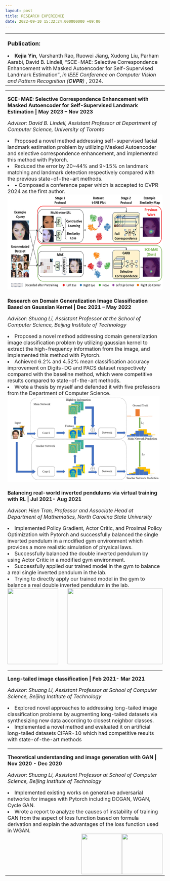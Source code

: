```yaml
---
layout: post
title: RESEARCH EXPERIENCE
date: 2022-09-10 15:32:24.000000000 +09:00
---
```


<table border="0">
  <tr>
    <td width="100%" align="left">
      <font size="4">
      <p><strong>Publication:</strong></p>
      </font>
      <font size="3">
      <ui>
        <li><strong>Kejia Yin</strong>, Varshanth Rao, Ruowei Jiang, Xudong Liu, Parham Aarabi, David B. Lindell, “SCE-MAE: Selective Correspondence Enhancement with Masked Autoencoder for Self-Supervised Landmark Estimation”, <em>in IEEE Conference on Computer Vision and Pattern Recognition (<strong>CVPR</strong>) </em>, 2024.</li>
      </ui>
      </font>
    </td>
  </tr>
</table>


<table border="0">
  <tr>
    <td width="100%" align="left">
      <font size="3">
      <p><strong> SCE-MAE: Selective Correspondence Enhancement with Masked Autoencoder for Self-Supervised Landmark Estimation | May 2023 – Nov 2023</strong></p>
      <p><em>Advisor: David B. Lindell, Assistant Professor at Department of Computer Science, University of Toronto</em></p>
      <ui>
        <li>Proposed a novel method addressing self-supervised facial landmark estimation problem by utilizing Masked Autoencoder and selective correspondence enhancement, and implemented this method with Pytorch.</li>
        <li>Reduced the error by 20~44% and 9~15% on landmark matching and landmark detection respectively compared with the previous state-of-the-art methods.</li>
        <li>•	Composed a conference paper which is accepted to CVPR 2024 as the first author.</li>
        <img style="float:center" src="/assets/images/SCE_MAE_Figure_1.jpg" width="550" height="300">
      </ui>
      </font>  
    </td>
  </tr>
  <tr>
    <td width="100%" align="left">
      <font size="3">
      <p><strong>Research on Domain Generalization Image Classification Based on Gaussian Kernel | Dec 2021 – May 2022</strong></p>
      <p><em>Advisor: Shuang Li, Assistant Professor at the School of Computer Science, Beijing Institute of Technology</em></p>
      <ui>
        <li>Proposed a novel method addressing domain generalization image classification problem by utilizing gaussian kernel to extract the high-frequency information from the image, and implemented this method with Pytorch.</li>
        <li>Achieved 6.2% and 4.52% mean classification accuracy improvement on Digits-DG and PACS dataset respectively compared with the baseline method, which were competitive results compared to state-of-the-art methods.</li>
        <li>Wrote a thesis by myself and defended it with five professors from the Department of Computer Science.</li>
        <img style="float:center" src="/assets/images/DG with Gaussian kernel.png" width="480" height="270">
      </ui>
      </font>  
    </td>
  </tr>
  <tr>
    <td width="100%" align="left">
      <font size="3">
      <p><strong>Balancing real-world inverted pendulums via virtual training with RL | Jul 2021- Aug 2021</strong></p>
      <p><em>Advisor: Hien Tran, Professor and Associate Head at Department of Mathematics, North Carolina State University</em></p>
      <ui>
        <li>Implemented Policy Gradient, Actor Critic, and Proximal Policy Optimization with Pytorch and successfully balanced the single inverted pendulum in a modified gym environment which provides a more realistic simulation of physical laws.</li>
        <li>Successfully balanced the double inverted pendulum by using Actor Critic in a modified gym environment.</li>
        <li>Successfully applied our trained model in the gym to balance a real single inverted pendulum in the lab.</li>
        <li>Trying to directly apply our trained model in the gym to balance a real double inverted pendulum in the lab.</li>
        <img style="float:left" src="/assets/images/Demo_AC_SIP&DIP.gif" width="160" height="240">
        <img style="float:right" src="/assets/images/Kejia Pendulum_small.gif" width="300" height="240">
      </ui>
      </font>  
    </td>
  </tr>
  <tr>
    <td width="100%" align="left">
      <HR>
      <font size="3">
      <p><strong>Long-tailed image classification | Feb 2021- Mar 2021</strong></p>
      <p><em>Advisor: Shuang Li, Assistant Professor at School of Computer Science, Beijing Institute of Technology</em></p>
      <ui>
        <li>Explored novel approaches to addressing long-tailed image classification problems by augmenting long-tailed datasets via synthesizing new data according to closest neighbor classes.</li>
        <li>Implemented a novel method and evaluated it on artificial long-tailed datasets CIFAR-10 which had competitive results with state-of-the-art methods</li>
      </ui>
      </font>  
    </td>
  </tr>
 <tr>
    <td width="100%" align="left">
       <HR>
      <font size="3">
      <p><strong>Theoretical understanding and image generation with GAN | Nov 2020 - Dec 2020</strong></p>
      <p><em>Advisor: Shuang Li, Assistant Professor at School of Computer Science, Beijing Institute of Technology</em></p>
      <ui>
        <li>Implemented existing works on generative adversarial networks for images with Pytorch including DCGAN, WGAN, Cycle GAN.</li>
        <li>Wrote a report to analyze the causes of instability of training GAN from the aspect of loss function based on formula derivation and explain the advantages of the loss function used in WGAN.</li>
        <img style="float:right" src="/assets/images/CycleGAN_before.png" width="128" height="128">
        <img style="float:right" src="/assets/images/CycleGAN_after.jpg" width="128" height="128">
      </ui> 
      </font>
    </td>
  </tr>
</table>
